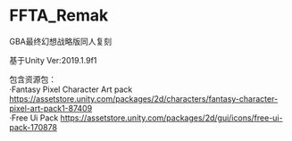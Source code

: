 # FFTA_Remak
GBA最终幻想战略版同人复刻

基于Unity Ver:2019.1.9f1

包含资源包：  
·Fantasy Pixel Character Art pack
	https://assetstore.unity.com/packages/2d/characters/fantasy-character-pixel-art-pack1-87409  
·Free Ui Pack
	https://assetstore.unity.com/packages/2d/gui/icons/free-ui-pack-170878